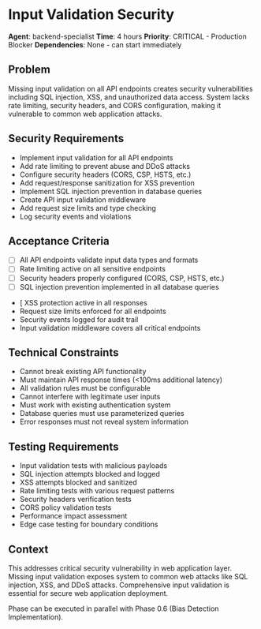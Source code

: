 # Input Validation Security

**Agent**: backend-specialist
**Time**: 4 hours
**Priority**: CRITICAL - Production Blocker
**Dependencies**: None - can start immediately

## Problem

Missing input validation on all API endpoints creates security vulnerabilities including SQL injection, XSS, and unauthorized data access. System lacks rate limiting, security headers, and CORS configuration, making it vulnerable to common web application attacks.

## Security Requirements

- Implement input validation for all API endpoints
- Add rate limiting to prevent abuse and DDoS attacks
- Configure security headers (CORS, CSP, HSTS, etc.)
- Add request/response sanitization for XSS prevention
- Implement SQL injection prevention in database queries
- Create API input validation middleware
- Add request size limits and type checking
- Log security events and violations

## Acceptance Criteria

- [ ] All API endpoints validate input data types and formats
- [ ] Rate limiting active on all sensitive endpoints
- [ ] Security headers properly configured (CORS, CSP, HSTS, etc.)
- [ ] SQL injection prevention implemented in all database queries
- [ XSS protection active in all responses
- Request size limits enforced for all endpoints
- Security events logged for audit trail
- Input validation middleware covers all critical endpoints

## Technical Constraints

- Cannot break existing API functionality
- Must maintain API response times (<100ms additional latency)
- All validation rules must be configurable
- Cannot interfere with legitimate user inputs
- Must work with existing authentication system
- Database queries must use parameterized queries
- Error responses must not reveal system information

## Testing Requirements

- Input validation tests with malicious payloads
- SQL injection attempts blocked and logged
- XSS attempts blocked and sanitized
- Rate limiting tests with various request patterns
- Security headers verification tests
- CORS policy validation tests
- Performance impact assessment
- Edge case testing for boundary conditions

## Context

This addresses critical security vulnerability in web application layer. Missing input validation exposes system to common web attacks like SQL injection, XSS, and DDoS attacks. Comprehensive input validation is essential for secure web application deployment.

Phase can be executed in parallel with Phase 0.6 (Bias Detection Implementation).
